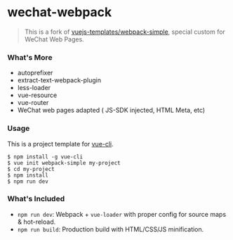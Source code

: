 # wechat-webpack

> This is a fork of [vuejs-templates/webpack-simple](https://github.com/vuejs-templates/webpack-simple), special custom for WeChat Web Pages.

### What's More

- autoprefixer
- extract-text-webpack-plugin
- less-loader
- vue-resource
- vue-router
- WeChat web pages adapted ( JS-SDK injected, HTML Meta, etc)



### Usage

This is a project template for [vue-cli](https://github.com/vuejs/vue-cli).

``` 
$ npm install -g vue-cli
$ vue init webpack-simple my-project
$ cd my-project
$ npm install
$ npm run dev
```

### What's Included

- `npm run dev`: Webpack + `vue-loader` with proper config for source maps & hot-reload.
- `npm run build`: Production build with HTML/CSS/JS minification.
